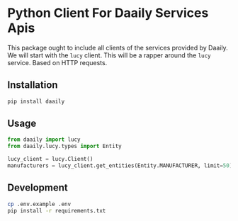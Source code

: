 # Python Client For Daaily Services Apis

This package ought to include all clients of the services provided by Daaily. We will start with the `lucy` client.
This will be a rapper around the `lucy` service. Based on HTTP requests.
## Installation

```bash
pip install daaily
```

## Usage

```python
from daaily import lucy
from daaily.lucy.types import Entity

lucy_client = lucy.Client()
manufacturers = lucy_client.get_entities(Entity.MANUFACTURER, limit=50)
```

## Development

```bash
cp .env.example .env
pip install -r requirements.txt
```
